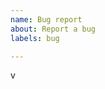 ```yaml
---
name: Bug report
about: Report a bug
labels: bug

---
```


<!--
Note: Please search to see if an issue already exists for the bug you encountered.
-->

v   <!-- insert program version/patch number after the "v" -->

<!-- put bug details, screenshots etc here-->
